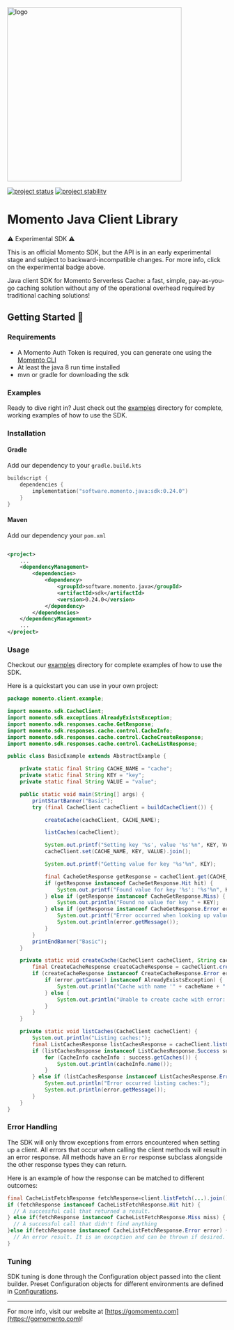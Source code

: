 <head>
  <meta name="Momento Java Client Library Documentation" content="Java client software development kit for Momento Serverless Cache">
</head>
<img src="https://docs.momentohq.com/img/logo.svg" alt="logo" width="400"/>

[![project status](https://momentohq.github.io/standards-and-practices/badges/project-status-official.svg)](https://github.com/momentohq/standards-and-practices/blob/main/docs/momento-on-github.md)
[![project stability](https://momentohq.github.io/standards-and-practices/badges/project-stability-experimental.svg)](https://github.com/momentohq/standards-and-practices/blob/main/docs/momento-on-github.md)

# Momento Java Client Library


:warning: Experimental SDK :warning:

This is an official Momento SDK, but the API is in an early experimental stage and subject to backward-incompatible
changes.  For more info, click on the experimental badge above.


Java client SDK for Momento Serverless Cache: a fast, simple, pay-as-you-go caching solution without
any of the operational overhead required by traditional caching solutions!

## Getting Started :running:

### Requirements

- A Momento Auth Token is required, you can generate one using
  the [Momento CLI](https://github.com/momentohq/momento-cli)
- At least the java 8 run time installed
- mvn or gradle for downloading the sdk

### Examples

Ready to dive right in? Just check out the [examples](./examples/README.md) directory for complete, working examples of
how to use the SDK.

### Installation

#### Gradle

Add our dependency to your `gradle.build.kts`

```kotlin
buildscript {
    dependencies {
        implementation("software.momento.java:sdk:0.24.0")
    }
}
```

#### Maven

Add our dependency your `pom.xml`

```xml

<project>
    ...
    <dependencyManagement>
        <dependencies>
            <dependency>
                <groupId>software.momento.java</groupId>
                <artifactId>sdk</artifactId>
                <version>0.24.0</version>
            </dependency>
        </dependencies>
    </dependencyManagement>
    ...
</project>
```

### Usage

Checkout our [examples](./examples/README.md) directory for complete examples of how to use the SDK.

Here is a quickstart you can use in your own project:

```java
package momento.client.example;

import momento.sdk.CacheClient;
import momento.sdk.exceptions.AlreadyExistsException;
import momento.sdk.responses.cache.GetResponse;
import momento.sdk.responses.cache.control.CacheInfo;
import momento.sdk.responses.cache.control.CacheCreateResponse;
import momento.sdk.responses.cache.control.CacheListResponse;

public class BasicExample extends AbstractExample {

    private static final String CACHE_NAME = "cache";
    private static final String KEY = "key";
    private static final String VALUE = "value";

    public static void main(String[] args) {
        printStartBanner("Basic");
        try (final CacheClient cacheClient = buildCacheClient()) {

            createCache(cacheClient, CACHE_NAME);

            listCaches(cacheClient);

            System.out.printf("Setting key '%s', value '%s'%n", KEY, VALUE);
            cacheClient.set(CACHE_NAME, KEY, VALUE).join();

            System.out.printf("Getting value for key '%s'%n", KEY);

            final CacheGetResponse getResponse = cacheClient.get(CACHE_NAME, KEY).join();
            if (getResponse instanceof CacheGetResponse.Hit hit) {
                System.out.printf("Found value for key '%s': '%s'%n", KEY, hit.valueString());
            } else if (getResponse instanceof CacheGetResponse.Miss) {
                System.out.println("Found no value for key " + KEY);
            } else if (getResponse instanceof CacheGetResponse.Error error) {
                System.out.printf("Error occurred when looking up value for key '%s':%n", KEY);
                System.out.println(error.getMessage());
            }
        }
        printEndBanner("Basic");
    }

    private static void createCache(CacheClient cacheClient, String cacheName) {
        final CreateCacheResponse createCacheResponse = cacheClient.createCache(cacheName);
        if (createCacheResponse instanceof CreateCacheResponse.Error error) {
            if (error.getCause() instanceof AlreadyExistsException) {
                System.out.println("Cache with name '" + cacheName + "' already exists.");
            } else {
                System.out.println("Unable to create cache with error: " + error.getMessage());
            }
        }
    }

    private static void listCaches(CacheClient cacheClient) {
        System.out.println("Listing caches:");
        final ListCachesResponse listCachesResponse = cacheClient.listCaches();
        if (listCachesResponse instanceof ListCachesResponse.Success success) {
            for (CacheInfo cacheInfo : success.getCaches()) {
                System.out.println(cacheInfo.name());
            }
        } else if (listCachesResponse instanceof ListCachesResponse.Error error) {
            System.out.println("Error occurred listing caches:");
            System.out.println(error.getMessage());
        }
    }
}

```

### Error Handling

The SDK will only throw exceptions from errors encountered when setting up a client. All errors that occur when calling
the client methods will result in an error response. All methods have an `Error` response subclass alongside the other
response types they can return.

Here is an example of how the response can be matched to different outcomes:

```java
final CacheListFetchResponse fetchResponse=client.listFetch(...).join();
if (fetchResponse instanceof CacheListFetchResponse.Hit hit) {
  // A successful call that returned a result.
} else if(fetchResponse instanceof CacheListFetchResponse.Miss miss) {
  // A successful call that didn't find anything
}else if(fetchResponse instanceof CacheListFetchResponse.Error error) {
  // An error result. It is an exception and can be thrown if desired.
}
```

### Tuning

SDK tuning is done through the Configuration object passed into the client builder. Preset Configuration objects for
different environments are defined
in [Configurations](momento-sdk/src/main/java/momento/sdk/config/Configurations.java).

----------------------------------------------------------------------------------------
For more info, visit our website at [https://gomomento.com](https://gomomento.com)!

